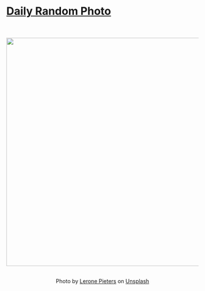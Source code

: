 # [Daily Random Photo](https://www.dailyrandomphoto.com/)

<div align="center">
  <br>
  <br>
  <a href="https://www.dailyrandomphoto.com/p/2021/2021-07-02/"><img src="https://images.unsplash.com/photo-1622691313884-c376d350813f?crop=entropy&cs=tinysrgb&fit=max&fm=jpg&ixid=Mnw3NzUwOHwwfDF8cmFuZG9tfHx8fHx8fHx8MTYyNTE4NDg2Mg&ixlib=rb-1.2.1&q=80&w=1080" width="600px"></a>
  <br>
  <br>
  <p class="has-text-grey">Photo by <a href="https://unsplash.com/@thevantagepoint718?utm_source=Daily%20Random%20Photo&amp;utm_medium=referral" target="_blank" rel="noopener noreferrer">Lerone Pieters</a> on <a href="https://unsplash.com/photos/jFhTJEhilAI?utm_source=Daily%20Random%20Photo&amp;utm_medium=referral" target="_blank" rel="noopener noreferrer">Unsplash</a></p>
</div>
